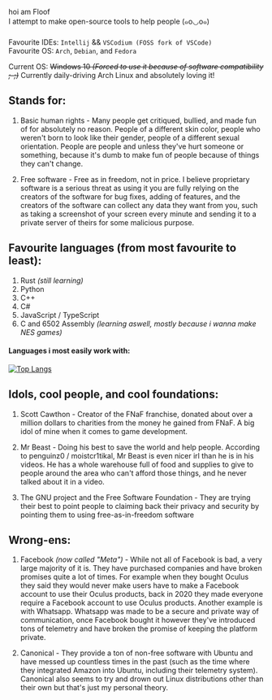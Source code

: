 hoi am Floof<br>
I attempt to make open-source tools to help people (๑꧆◡꧆๑)<br>

Favourite IDEs: `Intellij` && `VSCodium (FOSS fork of VSCode)`<br>
Favourite OS: `Arch`, `Debian`, and `Fedora`<br>

Current OS: ~~Windows 10  *(Forced to use it because of software compatibility ;-;)*~~ Currently daily-driving Arch Linux and absolutely loving it!

## Stands for:
  1. Basic human rights - Many people get critiqued, bullied, and made fun of for absolutely no reason. People of a different skin color, people who weren't born to look like their gender, people of a different sexual orientation. People are people and unless they've hurt someone or something, because it's dumb to make fun of people because of things they can't change.

  2. Free software - Free as in freedom, not in price. I believe proprietary software is a serious threat as using it you are fully relying on the creators of the software for bug fixes, adding of features, and the creators of the software can collect any data they want from you, such as taking a screenshot of your screen every minute and sending it to a private server of theirs for some malicious purpose.

## Favourite languages (from most favourite to least):
  1. Rust *(still learning)*
  2. Python
  3. C++
  4. C#
  5. JavaScript / TypeScript
  6. C and 6502 Assembly *(learning aswell, mostly because i wanna make NES games)*

#### Languages i most easily work with:
[![Top Langs](https://github-readme-stats.vercel.app/api/top-langs/?username=FlooferLand&layout=compact&theme=onedark)](https://github.com/anuraghazra/github-readme-stats)

## Idols, cool people, and cool foundations:
  1. Scott Cawthon - Creator of the FNaF franchise, donated about over a million dollars to charities from the money he gained from FNaF. A big idol of mine when it comes to game development.

  2. Mr Beast - Doing his best to save the world and help people. According to penguinz0 / moistcr1tikal, Mr Beast is even nicer irl than he is in his videos. He has a whole warehouse full of food and supplies to give to people around the area who can't afford those things, and he never talked about it in a video.

  3. The GNU project and the Free Software Foundation - They are trying their best to point people to claiming back their privacy and security by pointing them to using free-as-in-freedom software

## Wrong-ens:
  1. Facebook *(now called "Meta")* - While not all of Facebook is bad, a very large majority of it is. They have purchased companies and have broken promises quite a lot of times. For example when they bought Oculus they said they would never make users have to make a Facebook account to use their Oculus products, back in 2020 they made everyone require a Facebook account to use Oculus products. Another example is with Whatsapp. Whatsapp was made to be a secure and private way of communication, once Facebook bought it however they've introduced tons of telemetry and have broken the promise of keeping the platform private.

  2. Canonical - They provide a ton of non-free software with Ubuntu and have messed up countless times in the past (such as the time where they integrated Amazon into Ubuntu, including their telemetry system). Canonical also seems to try and drown out Linux distributions other than their own but that's just my personal theory.
